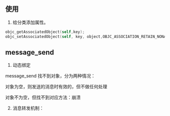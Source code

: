 ## 使用

1. 给分类添加属性。

  ```objective-c
  objc_getAssociatedObject(self,key);
  objc_setAssociatedObject(self, key, object,OBJC_ASSOCIATION_RETAIN_NONATOMIC)
  ```





## message_send

1. 动态绑定

message_send 找不到对象，分为两种情况：

对象为空，则发送的消息时有效的，但不做任何处理

对象不为空，但找不到对应方法：崩溃



2. 消息转发机制：

